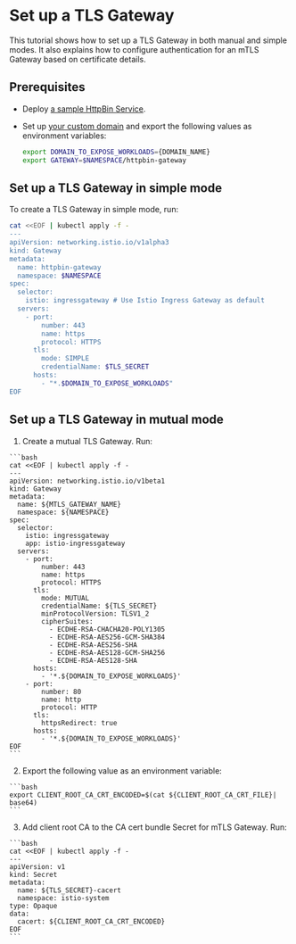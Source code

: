 # Set up a TLS Gateway

This tutorial shows how to set up a TLS Gateway in both manual and simple modes. It also explains how to configure authentication for an mTLS Gateway based on certificate details.

## Prerequisites

* Deploy [a sample HttpBin Service](./01-00-create-workload.md).
* Set up [your custom domain](./01-10-setup-custom-domain-for-workload.md) and export the following values as environment variables:

  ```bash
  export DOMAIN_TO_EXPOSE_WORKLOADS={DOMAIN_NAME}
  export GATEWAY=$NAMESPACE/httpbin-gateway
  ```
   
## Set up a TLS Gateway in simple mode

To create a TLS Gateway in simple mode, run:

  ```bash
  cat <<EOF | kubectl apply -f -
  ---
  apiVersion: networking.istio.io/v1alpha3
  kind: Gateway
  metadata:
    name: httpbin-gateway
    namespace: $NAMESPACE
  spec:
    selector:
      istio: ingressgateway # Use Istio Ingress Gateway as default
    servers:
      - port:
          number: 443
          name: https
          protocol: HTTPS
        tls:
          mode: SIMPLE
          credentialName: $TLS_SECRET
        hosts:
          - "*.$DOMAIN_TO_EXPOSE_WORKLOADS"
  EOF        
  ```
    
## Set up a TLS Gateway in mutual mode
  
  1. Create a mutual TLS Gateway. Run:
    
    ```bash
    cat <<EOF | kubectl apply -f -
    ---
    apiVersion: networking.istio.io/v1beta1
    kind: Gateway
    metadata:
      name: ${MTLS_GATEWAY_NAME}
      namespace: ${NAMESPACE}
    spec:
      selector:
        istio: ingressgateway
        app: istio-ingressgateway
      servers:
        - port:
            number: 443
            name: https
            protocol: HTTPS
          tls:
            mode: MUTUAL
            credentialName: ${TLS_SECRET}
            minProtocolVersion: TLSV1_2
            cipherSuites:
              - ECDHE-RSA-CHACHA20-POLY1305
              - ECDHE-RSA-AES256-GCM-SHA384
              - ECDHE-RSA-AES256-SHA
              - ECDHE-RSA-AES128-GCM-SHA256
              - ECDHE-RSA-AES128-SHA
          hosts:
            - '*.${DOMAIN_TO_EXPOSE_WORKLOADS}'
        - port:
            number: 80
            name: http
            protocol: HTTP
          tls:
            httpsRedirect: true
          hosts:
            - '*.${DOMAIN_TO_EXPOSE_WORKLOADS}'
    EOF
    ```
  2. Export the following value as an environment variable:

    ```bash
    export CLIENT_ROOT_CA_CRT_ENCODED=$(cat ${CLIENT_ROOT_CA_CRT_FILE}| base64)
    ```

  3. Add client root CA to the CA cert bundle Secret for mTLS Gateway. Run:

    ```bash
    cat <<EOF | kubectl apply -f -
    ---
    apiVersion: v1
    kind: Secret
    metadata:
      name: ${TLS_SECRET}-cacert
      namespace: istio-system
    type: Opaque
    data:
      cacert: ${CLIENT_ROOT_CA_CRT_ENCODED}
    EOF
    ```